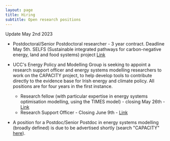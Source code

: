 ```yaml
---
layout: page
title: Hiring
subtitle: Open research positions
---
```


Update May 2nd 2023
- Postdoctoral/Senior Postdoctoral researcher - 3 year contract. Deadline May 5th. SELFS (Sustainable integrated pathways for carbon-negative energy, land and food systems) project [Link](https://my.corehr.com/pls/uccrecruit/erq_jobspec_version_4.jobspec?p_id=066591)
- UCC's Energy Policy and Modelling Group is seeking to appoint a research support officer and energy systems modelling researchers to work on the CAPACITY project, to help develop tools to contribute directly to the evidence base for Irish energy and climate policy. All positions are for four years in the first instance.
    * Research fellow (with particular expertise in energy systems optimisation modelling, using the TIMES model) - closing May 26th - [Link](https://my.corehr.com/pls/uccrecruit/erq_jobspec_version_4.jobspec?p_id=066831)
    * Research Support Officer - Closing June 9th - [Link](https://my.corehr.com/pls/uccrecruit/erq_jobspec_version_4.jobspec?p_id=066773)

- A position for a Postdoc/Senior Postdoc in energy systems modelling (broadly defined) is due to be advertised shortly (search "CAPACITY" [here](https://my.corehr.com/pls/uccrecruit/erq_search_version_4.search_form)).
